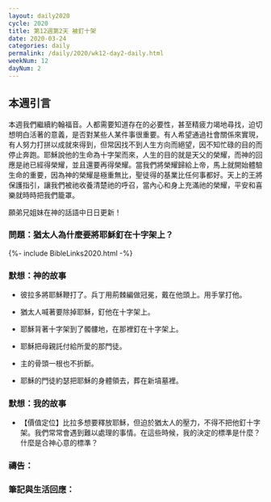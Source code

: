 ```yaml
---
layout: daily2020
cycle: 2020
title: 第12週第2天 被釘十架
date: 2020-03-24
categories: daily
permalink: /daily/2020/wk12-day2-daily.html
weekNum: 12
dayNum: 2
---
```

## 本週引言
本週我們繼續約翰福音。人都需要知道存在的必要性，甚至精疲力竭地尋找，迫切想明白活著的意義，是否對某些人某件事很重要。有人希望通過社會關係來實現，有人努力打拼以成就來得到，但常因找不到人生方向而絕望，因不知忙碌的目的而停止奔跑。耶穌說他的生命為十字架而來，人生的目的就是天父的榮耀，而神的回應是祂已經得榮耀，並且還要再得榮耀。當我們將榮耀歸給上帝，馬上就開始體驗生命的重要，因為神的榮耀是極重無比，聖徒得的基業比任何事都好。天上的王將保護指引，讓我們被祂收養清楚祂的呼召，當內心和身上充滿祂的榮耀，平安和喜樂就時時把我們籠罩。

願弟兄姐妹在神的話語中日日更新！

### 問題：猶太人為什麼要將耶穌釘在十字架上？

{%- include BibleLinks2020.html -%}

### 默想：神的故事
+ 彼拉多將耶穌鞭打了。兵丁用荊棘編做冠冕，戴在他頭上。用手掌打他。

+ 猶太人喊著要除掉耶穌，釘他在十字架上。

+ 耶穌背著十字架到了髑髏地，在那裡釘在十字架上。

+ 耶穌把母親託付給所愛的那門徒。

+ 主的骨頭一根也不折斷。

+ 耶穌的門徒約瑟把耶穌的身體領去，葬在新墳墓裡。


### 默想：我的故事
+ 【價值定位】比拉多想要釋放耶穌，但迫於猶太人的壓力，不得不把他釘十字架。我們常常會遇到難以處理的事情。在這些時候，我的決定的標準是什麼？什麼是合神心意的標準？


### 禱告：

### 筆記與生活回應：

